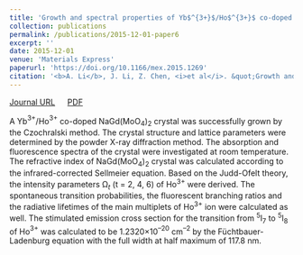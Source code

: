 ```yaml
---
title: 'Growth and spectral properties of Yb$^{3+}$/Ho$^{3+}$ co-doped NaGd(MoO$_4$)$_2$ crystal'
collection: publications
permalink: /publications/2015-12-01-paper6
excerpt: ''
date: 2015-12-01
venue: 'Materials Express'
paperurl: 'https://doi.org/10.1166/mex.2015.1269'
citation: '<b>A. Li</b>, J. Li, Z. Chen, <i>et al</i>. &quot;Growth and spectral properties of Yb$^{3+}$/Ho$^{3+}$ co-doped NaGd(MoO$_4$)$_2$ crystal&quot;, <i>Materials Express</i>, 2015, 5(6): 527–533.'
---
```

[Journal URL](https://www.ingentaconnect.com/contentone/asp/me/2015/00000005/00000006/art00007) &emsp; [PDF](/files/paper5.pdf)

A Yb$^{3+}$/Ho$^{3+}$ co-doped NaGd(MoO$_4$)$_2$ crystal was successfully grown by the Czochralski method. The crystal structure and lattice parameters were determined by the powder X-ray diffraction method. The absorption and fluorescence spectra of the crystal were investigated at room temperature. The refractive index of NaGd(MoO$_4$)$_2$ crystal was calculated according to the infrared-corrected Sellmeier equation. Based on the Judd-Ofelt theory, the intensity parameters Ω$_t$ (t = 2, 4, 6) of Ho$^{3+}$ were derived. The spontaneous transition probabilities, the fluorescent branching ratios and the radiative lifetimes of the main multiplets of Ho$^{3+}$ ion were calculated as well. The stimulated emission cross section for the transition from $^5$I$_7$ to $^5$I$_8$ of Ho$^{3+}$ was calculated to be 1.2320×10$^{–20}$ cm$^{–2}$ by the Füchtbauer-Ladenburg equation with the full width at half maximum of 117.8 nm.